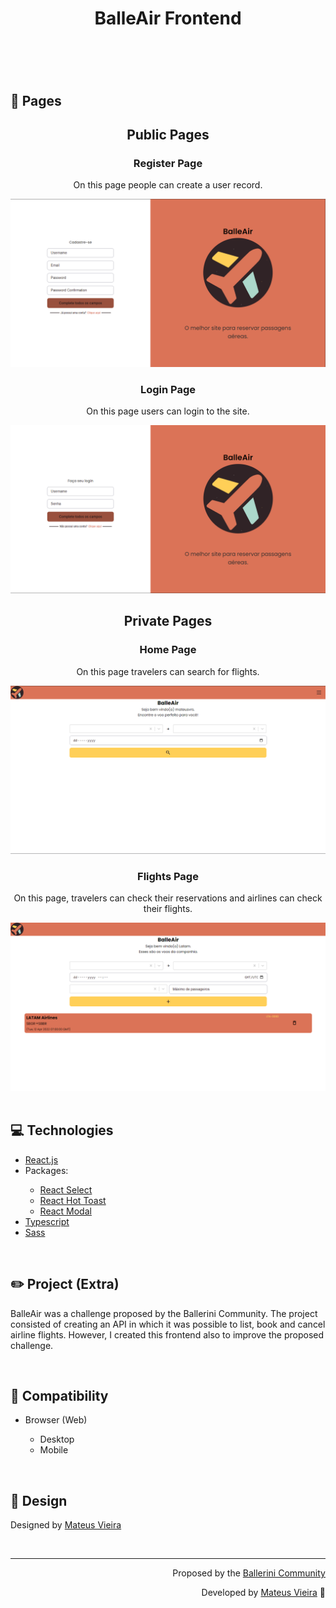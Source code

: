 <header>
    <h1 align="center">BalleAir Frontend</h1>
</header>
<br>
<main>
    <div>
        <h2>📑 Pages</h2>
        <div align="center">
            <h2>Public Pages</h2>
            <h3>Register Page</h3>
            <p>On this page people can create a user record.</p>
            <img maxheight="400px" src=".github/register_page.png" alt="register page">
            <h3>Login Page</h3>
            <p>On this page users can login to the site.</p>
            <img maxheight="400px" src=".github/login_page.png" alt="login page">
            <h2>Private Pages</h2>
            <h3>Home Page</h3>
            <p>On this page travelers can search for flights.</p>
            <img maxheight="400px" src=".github/home_page.png" alt="home page">
            <h3>Flights Page</h3>
            <p>On this page, travelers can check their reservations and airlines can check their flights.</p>
            <img maxheight="400px" src=".github/flights_page.png" alt="flights page">
        </div>
    </div>
    <br>
    <div>
        <h2>💻 Technologies</h2>
        <ul>
            <li><a target="_blank" rel="noreferrer" href="https://reactjs.org/">React.js</a></li>
            <li>Packages:</li>
            <ul>
                <li><a target="_blank" rel="noreferrer" href="https://react-select.com/home">React Select</a></li>
                <li><a target="_blank" rel="noreferrer" href="https://react-hot-toast.com/">React Hot Toast</a></li>
                <li><a target="_blank" rel="noreferrer" href="https://github.com/reactjs/react-modal">React Modal</a></li>
            </ul>
            <li><a target="_blank" rel="noreferrer" href="https://www.typescriptlang.org/">Typescript</a></li>
            <li><a target="_blank" rel="noreferrer" href="https://sass-lang.com/">Sass</a></li>
        </ul>
    </div>
    <br>
    <div>
        <h2>✏️ Project (Extra)</h2>
        <p>BalleAir was a challenge proposed by the Ballerini Community. The project consisted of creating an API in which it was possible to list, book and cancel airline flights. However, I created this frontend also to improve the proposed challenge.</p>
    </div>
    <br>
    <div>
        <h2>📱 Compatibility</h2>
        <ul>
            <li>Browser (Web)</li>
            <ul>
                <li>Desktop</li>
                <li>Mobile</li>
            </ul>
        </ul>
    </div>
    <br>
    <div>
        <h2>🎨 Design</h2>
        <p>Designed by <a target="_blank" rel="noreferrer" href="https://www.linkedin.com/in/mateusvrs/">Mateus
            Vieira</a></p>
    </div>
    <br>
    <div align="right">
        <hr>
        <p>Proposed by the <a target="_blank" rel="noreferrer" href="http://discord.gg/ballerini">Ballerini
                Community</a></p>
        <p>Developed by <a target="_blank" rel="noreferrer" href="https://www.linkedin.com/in/mateusvrs/">Mateus
                Vieira</a> 💛</p>
    </div>
</main>
